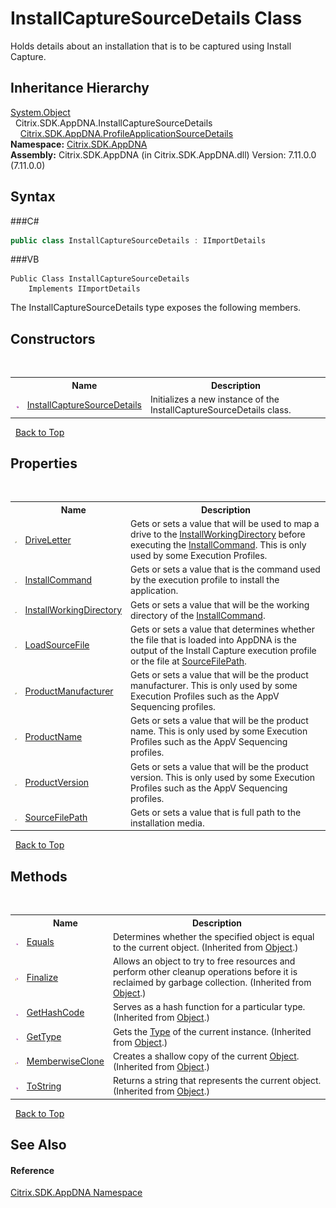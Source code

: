 # InstallCaptureSourceDetails Class
 

Holds details about an installation that is to be captured using Install Capture.


## Inheritance Hierarchy
<a href="http://msdn2.microsoft.com/en-us/library/e5kfa45b" target="_blank">System.Object</a><br />&nbsp;&nbsp;Citrix.SDK.AppDNA.InstallCaptureSourceDetails<br />&nbsp;&nbsp;&nbsp;&nbsp;<a href="T_Citrix_SDK_AppDNA_ProfileApplicationSourceDetails">Citrix.SDK.AppDNA.ProfileApplicationSourceDetails</a><br />
**Namespace:**&nbsp;<a href="N_Citrix_SDK_AppDNA">Citrix.SDK.AppDNA</a><br />**Assembly:**&nbsp;Citrix.SDK.AppDNA (in Citrix.SDK.AppDNA.dll) Version: 7.11.0.0 (7.11.0.0)

## Syntax

###C#
```csharp
public class InstallCaptureSourceDetails : IImportDetails
```

###VB
```vbnet
Public Class InstallCaptureSourceDetails
	Implements IImportDetails
```

The InstallCaptureSourceDetails type exposes the following members.


## Constructors
&nbsp;<table><tr><th></th><th>Name</th><th>Description</th></tr><tr><td>![Public method](media/pubmethod.gif "Public method")</td><td><a href="M_Citrix_SDK_AppDNA_InstallCaptureSourceDetails__ctor">InstallCaptureSourceDetails</a></td><td>
Initializes a new instance of the InstallCaptureSourceDetails class.</td></tr></table>&nbsp;
<a href="#installcapturesourcedetails-class">Back to Top</a>

## Properties
&nbsp;<table><tr><th></th><th>Name</th><th>Description</th></tr><tr><td>![Public property](media/pubproperty.gif "Public property")</td><td><a href="P_Citrix_SDK_AppDNA_InstallCaptureSourceDetails_DriveLetter">DriveLetter</a></td><td>
Gets or sets a value that will be used to map a drive to the <a href="P_Citrix_SDK_AppDNA_InstallCaptureSourceDetails_InstallWorkingDirectory">InstallWorkingDirectory</a> before executing the <a href="P_Citrix_SDK_AppDNA_InstallCaptureSourceDetails_InstallCommand">InstallCommand</a>. This is only used by some Execution Profiles.</td></tr><tr><td>![Public property](media/pubproperty.gif "Public property")</td><td><a href="P_Citrix_SDK_AppDNA_InstallCaptureSourceDetails_InstallCommand">InstallCommand</a></td><td>
Gets or sets a value that is the command used by the execution profile to install the application.</td></tr><tr><td>![Public property](media/pubproperty.gif "Public property")</td><td><a href="P_Citrix_SDK_AppDNA_InstallCaptureSourceDetails_InstallWorkingDirectory">InstallWorkingDirectory</a></td><td>
Gets or sets a value that will be the working directory of the <a href="P_Citrix_SDK_AppDNA_InstallCaptureSourceDetails_InstallCommand">InstallCommand</a>.</td></tr><tr><td>![Public property](media/pubproperty.gif "Public property")</td><td><a href="P_Citrix_SDK_AppDNA_InstallCaptureSourceDetails_LoadSourceFile">LoadSourceFile</a></td><td>
Gets or sets a value that determines whether the file that is loaded into AppDNA is the output of the Install Capture execution profile or the file at <a href="P_Citrix_SDK_AppDNA_InstallCaptureSourceDetails_SourceFilePath">SourceFilePath</a>.</td></tr><tr><td>![Public property](media/pubproperty.gif "Public property")</td><td><a href="P_Citrix_SDK_AppDNA_InstallCaptureSourceDetails_ProductManufacturer">ProductManufacturer</a></td><td>
Gets or sets a value that will be the product manufacturer. This is only used by some Execution Profiles such as the AppV Sequencing profiles.</td></tr><tr><td>![Public property](media/pubproperty.gif "Public property")</td><td><a href="P_Citrix_SDK_AppDNA_InstallCaptureSourceDetails_ProductName">ProductName</a></td><td>
Gets or sets a value that will be the product name. This is only used by some Execution Profiles such as the AppV Sequencing profiles.</td></tr><tr><td>![Public property](media/pubproperty.gif "Public property")</td><td><a href="P_Citrix_SDK_AppDNA_InstallCaptureSourceDetails_ProductVersion">ProductVersion</a></td><td>
Gets or sets a value that will be the product version. This is only used by some Execution Profiles such as the AppV Sequencing profiles.</td></tr><tr><td>![Public property](media/pubproperty.gif "Public property")</td><td><a href="P_Citrix_SDK_AppDNA_InstallCaptureSourceDetails_SourceFilePath">SourceFilePath</a></td><td>
Gets or sets a value that is full path to the installation media.</td></tr></table>&nbsp;
<a href="#installcapturesourcedetails-class">Back to Top</a>

## Methods
&nbsp;<table><tr><th></th><th>Name</th><th>Description</th></tr><tr><td>![Public method](media/pubmethod.gif "Public method")</td><td><a href="http://msdn2.microsoft.com/en-us/library/bsc2ak47" target="_blank">Equals</a></td><td>
Determines whether the specified object is equal to the current object.
 (Inherited from <a href="http://msdn2.microsoft.com/en-us/library/e5kfa45b" target="_blank">Object</a>.)</td></tr><tr><td>![Protected method](media/protmethod.gif "Protected method")</td><td><a href="http://msdn2.microsoft.com/en-us/library/4k87zsw7" target="_blank">Finalize</a></td><td>
Allows an object to try to free resources and perform other cleanup operations before it is reclaimed by garbage collection.
 (Inherited from <a href="http://msdn2.microsoft.com/en-us/library/e5kfa45b" target="_blank">Object</a>.)</td></tr><tr><td>![Public method](media/pubmethod.gif "Public method")</td><td><a href="http://msdn2.microsoft.com/en-us/library/zdee4b3y" target="_blank">GetHashCode</a></td><td>
Serves as a hash function for a particular type.
 (Inherited from <a href="http://msdn2.microsoft.com/en-us/library/e5kfa45b" target="_blank">Object</a>.)</td></tr><tr><td>![Public method](media/pubmethod.gif "Public method")</td><td><a href="http://msdn2.microsoft.com/en-us/library/dfwy45w9" target="_blank">GetType</a></td><td>
Gets the <a href="http://msdn2.microsoft.com/en-us/library/42892f65" target="_blank">Type</a> of the current instance.
 (Inherited from <a href="http://msdn2.microsoft.com/en-us/library/e5kfa45b" target="_blank">Object</a>.)</td></tr><tr><td>![Protected method](media/protmethod.gif "Protected method")</td><td><a href="http://msdn2.microsoft.com/en-us/library/57ctke0a" target="_blank">MemberwiseClone</a></td><td>
Creates a shallow copy of the current <a href="http://msdn2.microsoft.com/en-us/library/e5kfa45b" target="_blank">Object</a>.
 (Inherited from <a href="http://msdn2.microsoft.com/en-us/library/e5kfa45b" target="_blank">Object</a>.)</td></tr><tr><td>![Public method](media/pubmethod.gif "Public method")</td><td><a href="http://msdn2.microsoft.com/en-us/library/7bxwbwt2" target="_blank">ToString</a></td><td>
Returns a string that represents the current object.
 (Inherited from <a href="http://msdn2.microsoft.com/en-us/library/e5kfa45b" target="_blank">Object</a>.)</td></tr></table>&nbsp;
<a href="#installcapturesourcedetails-class">Back to Top</a>

## See Also


#### Reference
<a href="N_Citrix_SDK_AppDNA">Citrix.SDK.AppDNA Namespace</a><br />